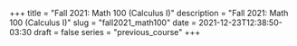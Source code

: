 +++
title = "Fall 2021: Math 100 (Calculus I)"
description = "Fall 2021: Math 100 (Calculus I)"
slug = "fall2021_math100"
date = 2021-12-23T12:38:50-03:30
draft = false
series = "previous_course"
+++